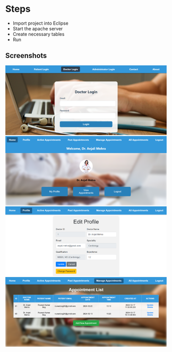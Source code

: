 # Steps
- Import project into Eclipse
- Start the apache server
- Create necessary tables
- Run

## Screenshots
![1](images/1.png)
![2](images/2.png)
![3](images/3.png)
![4](images/4.png)
